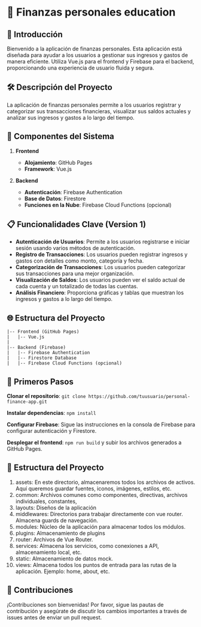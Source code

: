 # 🤑 Finanzas personales education

## 📜 Introducción
Bienvenido a la aplicación de finanzas personales. Esta aplicación está diseñada para ayudar a los usuarios a gestionar sus ingresos y gastos de manera eficiente. Utiliza Vue.js para el frontend y Firebase para el backend, proporcionando una experiencia de usuario fluida y segura.

## 🛠️ Descripción del Proyecto
La aplicación de finanzas personales permite a los usuarios registrar y categorizar sus transacciones financieras, visualizar sus saldos actuales y analizar sus ingresos y gastos a lo largo del tiempo.

## 🧩 Componentes del Sistema
1. **Frontend**
   - **Alojamiento**: GitHub Pages
   - **Framework**: Vue.js

2. **Backend**
   - **Autenticación**: Firebase Authentication
   - **Base de Datos**: Firestore
   - **Funciones en la Nube**: Firebase Cloud Functions (opcional)

## 📋 Funcionalidades Clave (Version 1)
- **Autenticación de Usuarios**: Permite a los usuarios registrarse e iniciar sesión usando varios métodos de autenticación.
- **Registro de Transacciones**: Los usuarios pueden registrar ingresos y gastos con detalles como monto, categoría y fecha.
- **Categorización de Transacciones**: Los usuarios pueden categorizar sus transacciones para una mejor organización.
- **Visualización de Saldos**: Los usuarios pueden ver el saldo actual de cada cuenta y un totalizado de todas las cuentas.
- **Análisis Financiero**: Proporciona gráficas y tablas que muestran los ingresos y gastos a lo largo del tiempo.

## 🌐 Estructura del Proyecto
```plaintext
|-- Frontend (GitHub Pages)
|   |-- Vue.js
|
|-- Backend (Firebase)
|   |-- Firebase Authentication
|   |-- Firestore Database
|   |-- Firebase Cloud Functions (opcional)
```

## 🏁 Primeros Pasos

**Clonar el repositorio**: `git clone https://github.com/tuusuario/personal-finance-app.git`

**Instalar dependencias**: `npm install`

**Configurar Firebase**: Sigue las instrucciones en la consola de Firebase para configurar autenticación y Firestore.

**Desplegar el frontend**: `npm run build` y subir los archivos generados a GitHub Pages.

## 🧱 Estructura del Proyecto
1. assets: En este directorio, almacenaremos todos los archivos de activos. Aquí queremos guardar fuentes, iconos, imágenes, estilos, etc.
2. common: Archivos comunes como componentes, directivas, archivos individuales, constantes,
3. layouts: Diseños de la aplicación
4. middlewares: Directorios para trabajar directamente con vue router. Almacena guards de navegación.
5. modules: Núcleo de la aplicación para almacenar todos los módulos.
6. plugins: Almacenamiento de plugins
7. router: Archivos de Vue Router.
8. services: Almacena los servicios, como conexiones a API, almacenamiento local, etc.
9. static: Almacenamiento de datos mock.
10. views: Almacena todos los puntos de entrada para las rutas de la aplicación. Ejemplo: home, about, etc. 

## 👥 Contribuciones

¡Contribuciones son bienvenidas! Por favor, sigue las pautas de contribución y asegúrate de discutir los cambios importantes a través de issues antes de enviar un pull request.